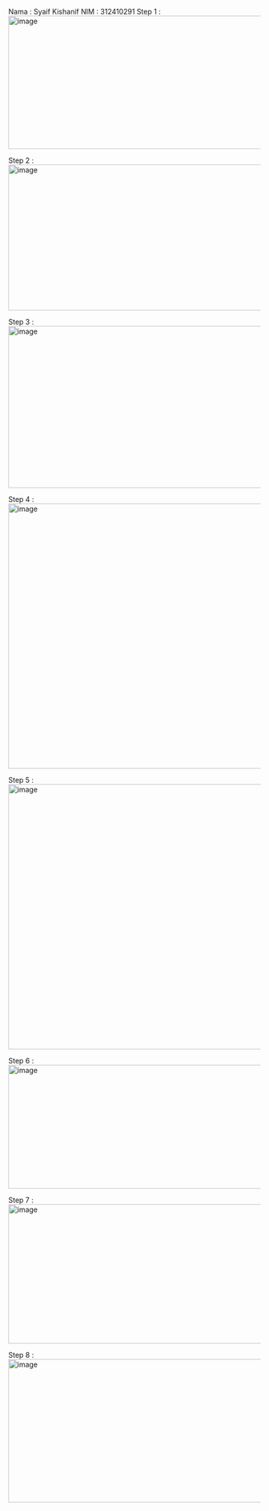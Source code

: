 Nama : Syaif Kishanif
NIM : 312410291
Step 1 :
<img width="916" height="266" alt="image" src="https://github.com/user-attachments/assets/ded700a2-9f3d-415b-bf9a-49025ba7ff8e" />

Step 2 :
<img width="805" height="291" alt="image" src="https://github.com/user-attachments/assets/eb50ac09-4f65-4689-8df3-a52990dce102" />

Step 3 :
<img width="773" height="323" alt="image" src="https://github.com/user-attachments/assets/077d1520-a625-45e9-9c77-36c025826aa3" />

Step 4 : 
<img width="940" height="529" alt="image" src="https://github.com/user-attachments/assets/2568b00c-de6e-4286-af2e-5286a331c053" />

Step 5 : 
<img width="940" height="529" alt="image" src="https://github.com/user-attachments/assets/0d81b9a6-cdf7-4036-868b-44d0e381d2e0" />

Step 6 :
<img width="648" height="247" alt="image" src="https://github.com/user-attachments/assets/f51adb86-c297-431f-b6c9-7443a85b67f2" />

Step 7 : 
<img width="645" height="278" alt="image" src="https://github.com/user-attachments/assets/2a76dc51-0043-4928-b809-13b6f3235158" />

Step 8 : 
<img width="577" height="286" alt="image" src="https://github.com/user-attachments/assets/e0332775-c099-45d0-86c6-149e4bf54ee6" />
